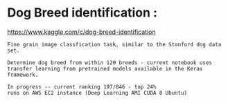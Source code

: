 # Dog Breed identification : 
  https://www.kaggle.com/c/dog-breed-identification
  
    Fine grain image classfication task, similar to the Stanford dog data set.
    
    Determine dog breed from within 120 breeds - current notebook uses transfer learning from pretrained models available in the Keras framework.
    
    In progress -- current ranking 197/846 - top 24%
    runs on AWS EC2 instance (Deep Learning AMI CUDA 8 Ubuntu)

